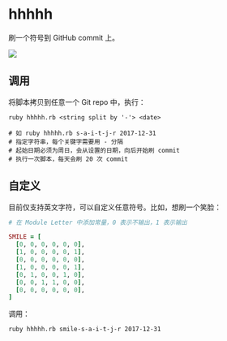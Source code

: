 # hhhhh

刷一个符号到 GitHub commit 上。

![](https://wx3.sinaimg.cn/mw690/725aae1dgy1fw7ugqnkbzj217w0co0u0.jpg)

## 调用

将脚本拷贝到任意一个 Git repo 中，执行：

```shell
ruby hhhhh.rb <string split by '-'> <date>

# 如 ruby hhhhh.rb s-a-i-t-j-r 2017-12-31
# 指定字符串，每个关键字需要用 - 分隔
# 起始日期必须为周日，会从设置的日期，向后开始刷 commit
# 执行一次脚本，每天会刷 20 次 commit
```

## 自定义

目前仅支持英文字符，可以自定义任意符号。比如，想刷一个笑脸：

```ruby
# 在 Module Letter 中添加常量，0 表示不输出，1 表示输出

SMILE = [
  [0, 0, 0, 0, 0, 0],
  [1, 0, 0, 0, 0, 1],
  [0, 0, 0, 0, 0, 0],
  [1, 0, 0, 0, 0, 1],
  [0, 1, 0, 0, 1, 0],
  [0, 0, 1, 1, 0, 0],
  [0, 0, 0, 0, 0, 0],
]
```

调用：

```shell
ruby hhhhh.rb smile-s-a-i-t-j-r 2017-12-31
```